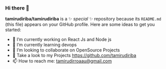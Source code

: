 ### Hi there 👋


**tamirudiriba/tamirudiriba** is a ✨ _special_ ✨ repository because its `README.md` (this file) appears on your GitHub profile.
Here are some ideas to get you started:

- 🔭 I’m currently working on React Js and Node js 
- 🌱 I’m currently learning devops
- 👯 I’m looking to collaborate on OpenSource Projects
- 🤔 Take a look to my Projects https://github.com/tamirudiriba 
- 📫 How to reach me: tamirudirroaau@gmail.com
